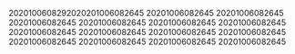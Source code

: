 2020100608292020201006082645
20201006082645
20201006082645
20201006082645
20201006082645
20201006082645
20201006082645
20201006082645
20201006082645
20201006082645
20201006082645
20201006082645
20201006082645
20201006082645
20201006082645

